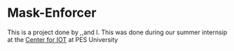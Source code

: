 # Mask-Enforcer
This is a project done by _,_,and I.
This was done during our summer internsip at the [Center for IOT](https://research.pes.edu/isfcr/) at PES University
